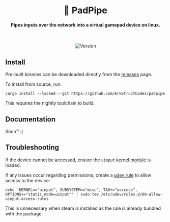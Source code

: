 <div align="center">
  <h1>🪈 PadPipe</h1>
  <h4>Pipes inputs over the network into a virtual gamepad device on linux.</h4>
  <br>

  ![Version](https://badge.fury.io/gh/arkstructcodes%2Fpadpipe.svg?icon=si%3Agithub)
</div>


## Install

Pre-built binaries can be downloaded directly from the [releases](https://github.com/arkstructcodes/padpipe/releases/latest) page.

To install from source, run:

    cargo install --locked --git https://github.com/ArkStructCodes/padpipe

This requires the nightly toolchain to build.


## Documentation

Soon™ :)


## Troubleshooting

If the device cannot be accessed, ensure the `uinput` [kernel module](https://wiki.archlinux.org/title/Kernel_module) is loaded.

If any issues occur regarding permissions, create a [udev rule](https://wiki.archlinux.org/title/Udev#About_udev_rules) to allow access to the device:

    echo 'KERNEL=="uinput", SUBSYSTEM=="misc", TAG+="uaccess", OPTIONS+="static_node=uinput"' | sudo tee /etc/udev/rules.d/60-allow-uinput-access.rules

This is unnecessary when steam is installed as the rule is already bundled with the package.
